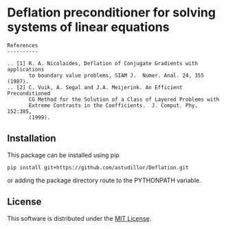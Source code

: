 # Deflation preconditioner for solving systems of linear equations

    References
    ----------

    .. [1] R. A. Nicolaides, Deflation of Conjugate Gradients with applications
           to boundary value problems, SIAM J.  Numer. Anal. 24, 355 (1987).
    .. [2] C. Vuik, A. Segal and J.A. Meijerink. An Efficient Preconditioned
           CG Method for the Solution of a Class of Layered Problems with
           Extreme Contrasts in the Coefficients.  J. Comput. Phy, 152:385,
           (1999).

## Installation

This package can be installed using pip

    pip install git+https://github.com/astudillor/Deflation.git

or adding the package directory route to the PYTHONPATH variable.

## License

This software is distributed under the [MIT License](http://opensource.org/licenses/MIT).
